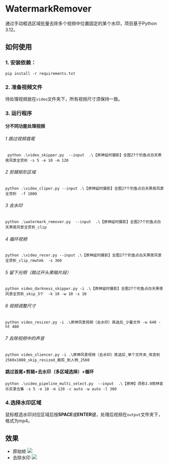 # WatermarkRemover
通过手动框选区域批量去除多个视频中位置固定的某个水印，项目基于Python 3.12。

## 如何使用

### 1. 安装依赖：
  `pip install -r requirements.txt`

### 2. 准备视频文件
  待处理视频放在`video`文件夹下，所有视频尺寸须保持一致。

### 3. 运行程序
#### 分不同功能处理视频
###### 1 跳过视频首尾
  ` python .\video_skipper.py  --input  .\【原神延时摄影】全图27个钓鱼点白天黑夜风景全赏析 -s 5 -e 10 -m 120`
###### 2 剪辑矩形区域
  `python .\video_cliper.py --input .\【原神延时摄影】全图27个钓鱼点白天黑夜风景全赏析  -f 1000`
###### 3 去水印
  `python .\watermark_remover.py  --input  .\【原神延时摄影】全图27个钓鱼点白天黑夜风景全赏析_clip`
###### 4 循环视频
  `python .\video_recer.py --input .\【原神延时摄影】全图27个钓鱼点白天黑夜风景全赏析_clip_rmwtmk  -s 360`
###### 5 留下光明（跳过开头黑暗片段）
  `python video_darkness_skipper.py -i .\【原神延时摄影】全图27个钓鱼点白天黑夜风景全赏析_skip_3个  -k 10 -w 10 -s 10`
###### 6 视频调整尺寸
  `python video_resizer.py -i .\原神风景视频（去水印）拣选后_少量文件 -w 640 -ht 480`
###### 7 去除视频中的声音
  `python video_sliencer.py -i .\原神风景视频（去水印）拣选后_单个文件夹_改变到2560x1080_skip_resized_裁剪_到人物_2560`

#### 跳过首尾+剪辑+去水印（多区域选择）+循环
  `python .\video_pipeline_multi_select.py  --input  .\【原神】须弥3.0雨林音乐实录合集 -s 5 -e 10 -m 120 -c auto -w auto -l 360`


### 4.选择水印区域
  鼠标框选水印对应区域后按**SPACE**或**ENTER**键，处理后视频在`output`文件夹下，格式为mp4。

## 效果
- 原始帧
<a href=''><img src='https://raw.githubusercontent.com/lxulxu/WatermarkRemover/master/image/origin.jpg'></a>
- 去除水印
<a href=''><img src='https://raw.githubusercontent.com/lxulxu/WatermarkRemover/master/image/no_watermark.jpg'></a>

